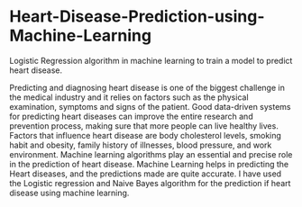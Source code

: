 # Heart-Disease-Prediction-using-Machine-Learning
Logistic Regression algorithm in machine learning to train a model to predict heart disease.

Predicting and diagnosing heart disease is one of the biggest challenge in the medical industry and it relies on factors such as the physical examination, symptoms and signs of the patient. Good data-driven systems for predicting heart diseases can improve the entire research and prevention process, making sure that more people can live healthy lives. Factors that influence heart disease are body cholesterol levels, smoking habit and obesity, family history of illnesses, blood pressure, and work environment. Machine learning algorithms play an essential and precise role in the prediction of heart disease.  Machine Learning helps in predicting the Heart diseases, and the predictions made are quite accurate. I have used the Logistic regression and Naive Bayes algorithm  for the prediction if heart disease using machine learning.

